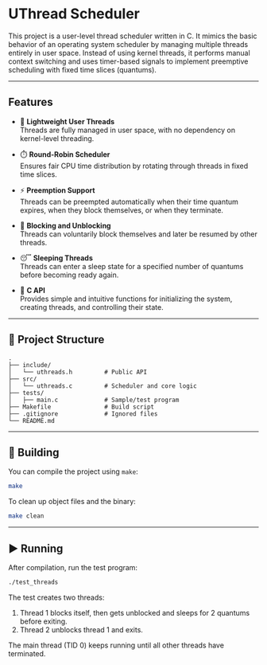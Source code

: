 # UThread Scheduler

This project is a user-level thread scheduler written in C. It mimics the basic behavior of an operating system scheduler by managing multiple threads entirely in user space. Instead of using kernel threads, it performs manual context switching and uses timer-based signals to implement preemptive scheduling with fixed time slices (quantums).

---

## Features

- 🧵 **Lightweight User Threads**  
  Threads are fully managed in user space, with no dependency on kernel-level threading.

- ⏱️ **Round-Robin Scheduler**  
  Ensures fair CPU time distribution by rotating through threads in fixed time slices.

- ⚡ **Preemption Support**  
  Threads can be preempted automatically when their time quantum expires, when they block themselves, or when they terminate.

- 🚫 **Blocking and Unblocking**  
  Threads can voluntarily block themselves and later be resumed by other threads.

- 😴 **Sleeping Threads**  
  Threads can enter a sleep state for a specified number of quantums before becoming ready again.

- 🧩 **C API**  
  Provides simple and intuitive functions for initializing the system, creating threads, and controlling their state.

---

## 📁 Project Structure

```plaintext
.
├── include/
│   └── uthreads.h         # Public API
├── src/
│   └── uthreads.c         # Scheduler and core logic
├── tests/
│   ├── main.c             # Sample/test program
├── Makefile               # Build script
├── .gitignore             # Ignored files
└── README.md              
```

---

## 🔧 Building

You can compile the project using `make`:

```bash
make
```

To clean up object files and the binary:

```bash
make clean
```

---

## ▶️ Running

After compilation, run the test program:

```bash
./test_threads
```

The test creates two threads:
1. Thread 1 blocks itself, then gets unblocked and sleeps for 2 quantums before exiting.
2. Thread 2 unblocks thread 1 and exits.

The main thread (TID 0) keeps running until all other threads have terminated.


